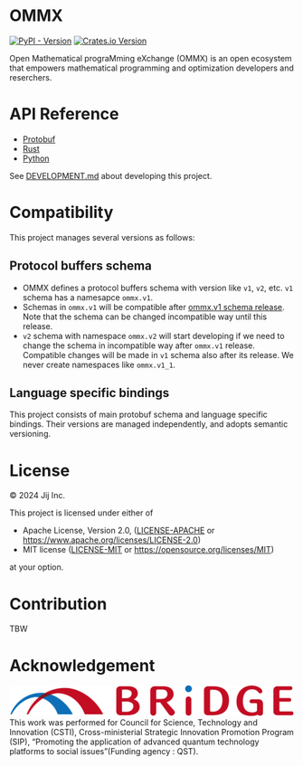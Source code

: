 # OMMX
[![PyPI - Version](https://img.shields.io/pypi/v/ommx)](https://pypi.org/project/ommx/)
[![Crates.io Version](https://img.shields.io/crates/v/ommx)](https://crates.io/crates/ommx)

Open Mathematical prograMming eXchange (OMMX) is an open ecosystem that empowers mathematical programming and optimization developers and reserchers.

# API Reference

- [Protobuf](https://jij-inc.github.io/ommx/protobuf.html)
- [Rust](https://jij-inc.github.io/ommx/rust/ommx/index.html)
- [Python](https://jij-inc.github.io/ommx/python/index.html)

See [DEVELOPMENT.md](./DEVELOPMENT.md) about developing this project.

# Compatibility

This project manages several versions as follows:

## Protocol buffers schema

- OMMX defines a protocol buffers schema with version like `v1`, `v2`, etc. `v1` schema has a namesapce `ommx.v1`.
- Schemas in `ommx.v1` will be compatible after [ommx.v1 schema release](https://github.com/Jij-Inc/ommx/milestone/3). Note that the schema can be changed incompatible way until this release.
- `v2` schema with namespace `ommx.v2` will start developing if we need to change the schema in incompatible way after `ommx.v1` release. Compatible changes will be made in `v1` schema also after its release. We never create namespaces like `ommx.v1_1`.

## Language specific bindings
This project consists of main protobuf schema and language specific bindings.
Their versions are managed independently, and adopts semantic versioning.

# License
© 2024 Jij Inc.

This project is licensed under either of

- Apache License, Version 2.0, ([LICENSE-APACHE](LICENSE-APACHE) or <https://www.apache.org/licenses/LICENSE-2.0>)
- MIT license ([LICENSE-MIT](LICENSE-MIT) or <https://opensource.org/licenses/MIT>)

at your option.

# Contribution
TBW

# Acknowledgement
![BRIDGE](./BRIDGE.png)
This work was performed for Council for Science, Technology and Innovation (CSTI), Cross-ministerial Strategic Innovation Promotion Program (SIP), “Promoting the application of advanced quantum technology platforms to social issues”(Funding agency : QST).
